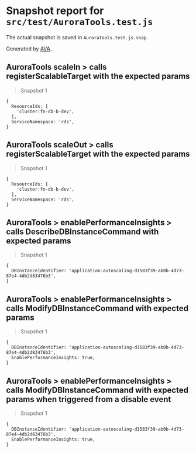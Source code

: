 # Snapshot report for `src/test/AuroraTools.test.js`

The actual snapshot is saved in `AuroraTools.test.js.snap`.

Generated by [AVA](https://avajs.dev).

## AuroraTools scaleIn > calls registerScalableTarget with the expected params

> Snapshot 1

    {
      ResourceIds: [
        'cluster:fn-db-b-dev',
      ],
      ServiceNamespace: 'rds',
    }

## AuroraTools scaleOut > calls registerScalableTarget with the expected params

> Snapshot 1

    {
      ResourceIds: [
        'cluster:fn-db-b-dev',
      ],
      ServiceNamespace: 'rds',
    }

## AuroraTools > enablePerformanceInsights > calls DescribeDBInstanceCommand with expected params

> Snapshot 1

    {
      DBInstanceIdentifier: 'application-autoscaling-d1583f39-ab0b-4d73-87e4-4db2d83476b3',
    }

## AuroraTools > enablePerformanceInsights > calls ModifyDBInstanceCommand with expected params

> Snapshot 1

    {
      DBInstanceIdentifier: 'application-autoscaling-d1583f39-ab0b-4d73-87e4-4db2d83476b3',
      EnablePerformanceInsights: true,
    }

## AuroraTools > enablePerformanceInsights > calls ModifyDBInstanceCommand with expected params when triggered from a disable event

> Snapshot 1

    {
      DBInstanceIdentifier: 'application-autoscaling-d1583f39-ab0b-4d73-87e4-4db2d83476b3',
      EnablePerformanceInsights: true,
    }
